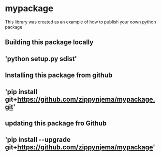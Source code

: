 # mypackage
This library was created as an example of how to publish your oown python package

## Building this package locally
## 'python setup.py sdist'

## Installing this package from github
## 'pip install git+https://github.com/zippynjema/mypackage.git'

## updating this package fro Github
## 'pip install --upgrade git+https://github.com/zippynjema/mypackage'